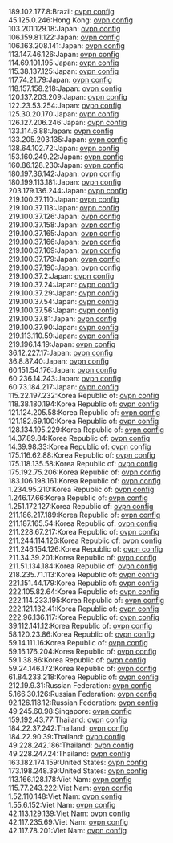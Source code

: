 189.102.177.8:Brazil: [ovpn config](vpn/189_102_177_8.ovpn)  
45.125.0.246:Hong Kong: [ovpn config](vpn/45_125_0_246.ovpn)  
103.201.129.18:Japan: [ovpn config](vpn/103_201_129_18.ovpn)  
106.159.81.122:Japan: [ovpn config](vpn/106_159_81_122.ovpn)  
106.163.208.141:Japan: [ovpn config](vpn/106_163_208_141.ovpn)  
113.147.46.126:Japan: [ovpn config](vpn/113_147_46_126.ovpn)  
114.69.101.195:Japan: [ovpn config](vpn/114_69_101_195.ovpn)  
115.38.137.125:Japan: [ovpn config](vpn/115_38_137_125.ovpn)  
117.74.21.79:Japan: [ovpn config](vpn/117_74_21_79.ovpn)  
118.157.158.218:Japan: [ovpn config](vpn/118_157_158_218.ovpn)  
120.137.203.209:Japan: [ovpn config](vpn/120_137_203_209.ovpn)  
122.23.53.254:Japan: [ovpn config](vpn/122_23_53_254.ovpn)  
125.30.20.170:Japan: [ovpn config](vpn/125_30_20_170.ovpn)  
126.127.206.246:Japan: [ovpn config](vpn/126_127_206_246.ovpn)  
133.114.6.88:Japan: [ovpn config](vpn/133_114_6_88.ovpn)  
133.205.203.135:Japan: [ovpn config](vpn/133_205_203_135.ovpn)  
138.64.102.72:Japan: [ovpn config](vpn/138_64_102_72.ovpn)  
153.160.249.22:Japan: [ovpn config](vpn/153_160_249_22.ovpn)  
160.86.128.230:Japan: [ovpn config](vpn/160_86_128_230.ovpn)  
180.197.36.142:Japan: [ovpn config](vpn/180_197_36_142.ovpn)  
180.199.113.181:Japan: [ovpn config](vpn/180_199_113_181.ovpn)  
203.179.136.244:Japan: [ovpn config](vpn/203_179_136_244.ovpn)  
219.100.37.110:Japan: [ovpn config](vpn/219_100_37_110.ovpn)  
219.100.37.118:Japan: [ovpn config](vpn/219_100_37_118.ovpn)  
219.100.37.126:Japan: [ovpn config](vpn/219_100_37_126.ovpn)  
219.100.37.158:Japan: [ovpn config](vpn/219_100_37_158.ovpn)  
219.100.37.165:Japan: [ovpn config](vpn/219_100_37_165.ovpn)  
219.100.37.166:Japan: [ovpn config](vpn/219_100_37_166.ovpn)  
219.100.37.169:Japan: [ovpn config](vpn/219_100_37_169.ovpn)  
219.100.37.179:Japan: [ovpn config](vpn/219_100_37_179.ovpn)  
219.100.37.190:Japan: [ovpn config](vpn/219_100_37_190.ovpn)  
219.100.37.2:Japan: [ovpn config](vpn/219_100_37_2.ovpn)  
219.100.37.24:Japan: [ovpn config](vpn/219_100_37_24.ovpn)  
219.100.37.29:Japan: [ovpn config](vpn/219_100_37_29.ovpn)  
219.100.37.54:Japan: [ovpn config](vpn/219_100_37_54.ovpn)  
219.100.37.56:Japan: [ovpn config](vpn/219_100_37_56.ovpn)  
219.100.37.81:Japan: [ovpn config](vpn/219_100_37_81.ovpn)  
219.100.37.90:Japan: [ovpn config](vpn/219_100_37_90.ovpn)  
219.113.110.59:Japan: [ovpn config](vpn/219_113_110_59.ovpn)  
219.196.14.19:Japan: [ovpn config](vpn/219_196_14_19.ovpn)  
36.12.227.17:Japan: [ovpn config](vpn/36_12_227_17.ovpn)  
36.8.87.40:Japan: [ovpn config](vpn/36_8_87_40.ovpn)  
60.151.54.176:Japan: [ovpn config](vpn/60_151_54_176.ovpn)  
60.236.14.243:Japan: [ovpn config](vpn/60_236_14_243.ovpn)  
60.73.184.217:Japan: [ovpn config](vpn/60_73_184_217.ovpn)  
115.22.197.232:Korea Republic of: [ovpn config](vpn/115_22_197_232.ovpn)  
118.38.180.194:Korea Republic of: [ovpn config](vpn/118_38_180_194.ovpn)  
121.124.205.58:Korea Republic of: [ovpn config](vpn/121_124_205_58.ovpn)  
121.182.69.100:Korea Republic of: [ovpn config](vpn/121_182_69_100.ovpn)  
128.134.195.229:Korea Republic of: [ovpn config](vpn/128_134_195_229.ovpn)  
14.37.89.84:Korea Republic of: [ovpn config](vpn/14_37_89_84.ovpn)  
14.39.98.33:Korea Republic of: [ovpn config](vpn/14_39_98_33.ovpn)  
175.116.62.88:Korea Republic of: [ovpn config](vpn/175_116_62_88.ovpn)  
175.118.135.58:Korea Republic of: [ovpn config](vpn/175_118_135_58.ovpn)  
175.192.75.206:Korea Republic of: [ovpn config](vpn/175_192_75_206.ovpn)  
183.106.198.161:Korea Republic of: [ovpn config](vpn/183_106_198_161.ovpn)  
1.234.95.210:Korea Republic of: [ovpn config](vpn/1_234_95_210.ovpn)  
1.246.17.66:Korea Republic of: [ovpn config](vpn/1_246_17_66.ovpn)  
1.251.172.127:Korea Republic of: [ovpn config](vpn/1_251_172_127.ovpn)  
211.186.217.189:Korea Republic of: [ovpn config](vpn/211_186_217_189.ovpn)  
211.187.165.54:Korea Republic of: [ovpn config](vpn/211_187_165_54.ovpn)  
211.228.67.217:Korea Republic of: [ovpn config](vpn/211_228_67_217.ovpn)  
211.244.114.126:Korea Republic of: [ovpn config](vpn/211_244_114_126.ovpn)  
211.246.154.126:Korea Republic of: [ovpn config](vpn/211_246_154_126.ovpn)  
211.34.39.201:Korea Republic of: [ovpn config](vpn/211_34_39_201.ovpn)  
211.51.134.184:Korea Republic of: [ovpn config](vpn/211_51_134_184.ovpn)  
218.235.71.113:Korea Republic of: [ovpn config](vpn/218_235_71_113.ovpn)  
221.151.44.179:Korea Republic of: [ovpn config](vpn/221_151_44_179.ovpn)  
222.105.82.64:Korea Republic of: [ovpn config](vpn/222_105_82_64.ovpn)  
222.114.233.195:Korea Republic of: [ovpn config](vpn/222_114_233_195.ovpn)  
222.121.132.41:Korea Republic of: [ovpn config](vpn/222_121_132_41.ovpn)  
222.96.136.117:Korea Republic of: [ovpn config](vpn/222_96_136_117.ovpn)  
39.112.141.12:Korea Republic of: [ovpn config](vpn/39_112_141_12.ovpn)  
58.120.23.86:Korea Republic of: [ovpn config](vpn/58_120_23_86.ovpn)  
59.14.111.16:Korea Republic of: [ovpn config](vpn/59_14_111_16.ovpn)  
59.16.176.204:Korea Republic of: [ovpn config](vpn/59_16_176_204.ovpn)  
59.1.38.86:Korea Republic of: [ovpn config](vpn/59_1_38_86.ovpn)  
59.24.146.172:Korea Republic of: [ovpn config](vpn/59_24_146_172.ovpn)  
61.84.233.218:Korea Republic of: [ovpn config](vpn/61_84_233_218.ovpn)  
212.19.9.31:Russian Federation: [ovpn config](vpn/212_19_9_31.ovpn)  
5.166.30.126:Russian Federation: [ovpn config](vpn/5_166_30_126.ovpn)  
92.126.118.12:Russian Federation: [ovpn config](vpn/92_126_118_12.ovpn)  
49.245.60.98:Singapore: [ovpn config](vpn/49_245_60_98.ovpn)  
159.192.43.77:Thailand: [ovpn config](vpn/159_192_43_77.ovpn)  
184.22.37.242:Thailand: [ovpn config](vpn/184_22_37_242.ovpn)  
184.22.90.39:Thailand: [ovpn config](vpn/184_22_90_39.ovpn)  
49.228.242.186:Thailand: [ovpn config](vpn/49_228_242_186.ovpn)  
49.228.247.24:Thailand: [ovpn config](vpn/49_228_247_24.ovpn)  
163.182.174.159:United States: [ovpn config](vpn/163_182_174_159.ovpn)  
173.198.248.39:United States: [ovpn config](vpn/173_198_248_39.ovpn)  
113.166.128.178:Viet Nam: [ovpn config](vpn/113_166_128_178.ovpn)  
115.77.243.222:Viet Nam: [ovpn config](vpn/115_77_243_222.ovpn)  
1.52.110.148:Viet Nam: [ovpn config](vpn/1_52_110_148.ovpn)  
1.55.6.152:Viet Nam: [ovpn config](vpn/1_55_6_152.ovpn)  
42.113.129.139:Viet Nam: [ovpn config](vpn/42_113_129_139.ovpn)  
42.117.235.69:Viet Nam: [ovpn config](vpn/42_117_235_69.ovpn)  
42.117.78.201:Viet Nam: [ovpn config](vpn/42_117_78_201.ovpn)  
